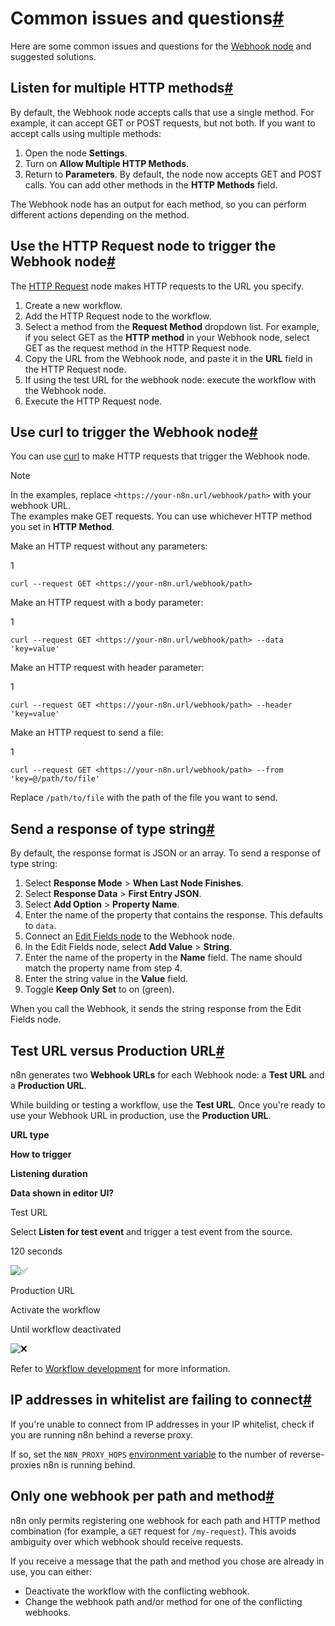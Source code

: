 [](https://github.com/n8n-io/n8n-docs/edit/main/docs/integrations/builtin/core-nodes/n8n-nodes-base.webhook/common-issues.md "Edit this page")

# Common issues and questions[#](#common-issues-and-questions "Permanent link")

Here are some common issues and questions for the [Webhook node](../) and suggested solutions.

## Listen for multiple HTTP methods[#](#listen-for-multiple-http-methods "Permanent link")

By default, the Webhook node accepts calls that use a single method. For example, it can accept GET or POST requests, but not both. If you want to accept calls using multiple methods:

1.  Open the node **Settings**.
2.  Turn on **Allow Multiple HTTP Methods**.
3.  Return to **Parameters**. By default, the node now accepts GET and POST calls. You can add other methods in the **HTTP Methods** field.

The Webhook node has an output for each method, so you can perform different actions depending on the method.

## Use the HTTP Request node to trigger the Webhook node[#](#use-the-http-request-node-to-trigger-the-webhook-node "Permanent link")

The [HTTP Request](../../n8n-nodes-base.httprequest/) node makes HTTP requests to the URL you specify.

1.  Create a new workflow.
2.  Add the HTTP Request node to the workflow.
3.  Select a method from the **Request Method** dropdown list. For example, if you select GET as the **HTTP method** in your Webhook node, select GET as the request method in the HTTP Request node.
4.  Copy the URL from the Webhook node, and paste it in the **URL** field in the HTTP Request node.
5.  If using the test URL for the webhook node: execute the workflow with the Webhook node.
6.  Execute the HTTP Request node.

## Use curl to trigger the Webhook node[#](#use-curl-to-trigger-the-webhook-node "Permanent link")

You can use [curl](https://curl.se/) to make HTTP requests that trigger the Webhook node.

Note

In the examples, replace `<https://your-n8n.url/webhook/path>` with your webhook URL.  
The examples make GET requests. You can use whichever HTTP method you set in **HTTP Method**.

Make an HTTP request without any parameters:

1

`curl --request GET <https://your-n8n.url/webhook/path>`

Make an HTTP request with a body parameter:

1

`curl --request GET <https://your-n8n.url/webhook/path> --data 'key=value'`

Make an HTTP request with header parameter:

1

`curl --request GET <https://your-n8n.url/webhook/path> --header 'key=value'`

Make an HTTP request to send a file:

1

`curl --request GET <https://your-n8n.url/webhook/path> --from 'key=@/path/to/file'`

Replace `/path/to/file` with the path of the file you want to send.

## Send a response of type string[#](#send-a-response-of-type-string "Permanent link")

By default, the response format is JSON or an array. To send a response of type string:

1.  Select **Response Mode** > **When Last Node Finishes**.
2.  Select **Response Data** > **First Entry JSON**.
3.  Select **Add Option** > **Property Name**.
4.  Enter the name of the property that contains the response. This defaults to `data`.
5.  Connect an [Edit Fields node](../../n8n-nodes-base.set/) to the Webhook node.
6.  In the Edit Fields node, select **Add Value** > **String**.
7.  Enter the name of the property in the **Name** field. The name should match the property name from step 4.
8.  Enter the string value in the **Value** field.
9.  Toggle **Keep Only Set** to on (green).

When you call the Webhook, it sends the string response from the Edit Fields node.

## Test URL versus Production URL[#](#test-url-versus-production-url "Permanent link")

n8n generates two **Webhook URLs** for each Webhook node: a **Test URL** and a **Production URL**.

While building or testing a workflow, use the **Test URL**. Once you're ready to use your Webhook URL in production, use the **Production URL**.

**URL type**

**How to trigger**

**Listening duration**

**Data shown in editor UI?**

Test URL

Select **Listen for test event** and trigger a test event from the source.

120 seconds

![✅](https://cdn.jsdelivr.net/gh/jdecked/twemoji@15.1.0/assets/svg/2705.svg ":white_check_mark:")

Production URL

Activate the workflow

Until workflow deactivated

![❌](https://cdn.jsdelivr.net/gh/jdecked/twemoji@15.1.0/assets/svg/274c.svg ":x:")

Refer to [Workflow development](../workflow-development/) for more information.

## IP addresses in whitelist are failing to connect[#](#ip-addresses-in-whitelist-are-failing-to-connect "Permanent link")

If you're unable to connect from IP addresses in your IP whitelist, check if you are running n8n behind a reverse proxy.

If so, set the `N8N_PROXY_HOPS` [environment variable](../../../../../hosting/configuration/environment-variables/) to the number of reverse-proxies n8n is running behind.

## Only one webhook per path and method[#](#only-one-webhook-per-path-and-method "Permanent link")

n8n only permits registering one webhook for each path and HTTP method combination (for example, a `GET` request for `/my-request`). This avoids ambiguity over which webhook should receive requests.

If you receive a message that the path and method you chose are already in use, you can either:

*   Deactivate the workflow with the conflicting webhook.
*   Change the webhook path and/or method for one of the conflicting webhooks.